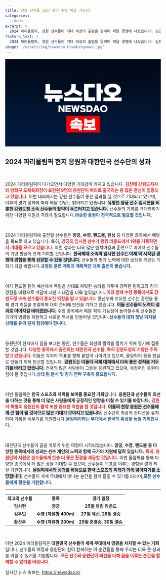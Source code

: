 ```yaml
---
title: 강원 선수들 12년 만의 수영 메달 가능성!
categories:
  - News
excerpt: >
  2024 파리올림픽, 강원 선수들이 기대 이상의 출발을 알리며 메달 경쟁에 나섰습니다! 김진태 강원도지사와 응원단이 26일 파리로 출국, 선수들의 열전을 응원할 예정입니다. 과연 그들이 쟁취할 메달은?
feature_text: >
  2024 파리올림픽, 강원 선수들이 기대 이상의 출발을 알리며 메달 경쟁에 나섰습니다! 김진태 강원도지사와 응원단이 26일 파리로 출국, 선수들의 열전을 응원할 예정입니다. 과연 그들이 쟁취할 메달은?
image: '/assets/img/newsdao_breakingnews.jpg'
---
```


<p><img src="/assets/img/newsdao_breakingnews.jpg" alt="ontimetimes 속보" /></p>

<h2 data-ke-size="size26">2024 파리올림픽 현지 응원과 대한민국 선수단의 성과</h2>

<p data-ke-size="size16">&nbsp;</p>

<p>2024 파리올림픽이 다가오면서 다양한 기대감이 커지고 있습니다. <b><span style="color: #ee2323;">김진태 강원도지사와 양희구 도체육회장이 포함된 9명의 응원단이 파리로 출국하는 등 많은 관심이 집중되고 있습니다.</span></b> 이번 대회에서는 강원 선수들이 좋은 결과를 낼 것으로 기대되고 있으며, 이후의 경기 성과에 따라 메달 전망도 밝아지고 있습니다. <b><span style="background-color: #21538527;">유명한 양궁 선수 임시현을 비롯한 강원도청 소속 선수들의 활약이 두드러지고 있습니다.</span></b> 선수들의 기회를 극대화하기 위한 다양한 지원과 격려가 필요합니다.<b><span style="color: #1a5490;">비슷한 응원이 전국적으로 필요할 것입니다.</span></b></p>

<p data-ke-size="size16">&nbsp;</p>

<p>2024 파리올림픽에 출전할 선수들은 <b>양궁, 수영, 핸드볼, 펜싱</b> 등 다양한 종목에서 메달을 목표로 하고 있습니다. 특히, <b><span style="color: #ee2323;">양궁의 임시현 선수가 랭킹 라운드에서 1위를 기록하면서 기대를 모으고 있습니다.</span></b> 이런 성과는 더욱 많은 벤치마킹과 훈련으로 이어져 선수들의 기량 향상에 크게 기여할 것입니다. <b><span style="background-color: #21538527;">한국체대 소속의 임시현 선수는 이제 막 시작된 경쟁의 경험을 통해 성장할 수 있을 것입니다.</span></b> 선수들의 땀과 노력에 대한 보상을 깨닫는 기회가 되길 바랍니다.<b><span style="color: #1a5490;">규정된 훈련 계획과 계획적인 대회 출전이 좋습니다.</span></b></p>

<p data-ke-size="size16">&nbsp;</p>

<p>여자 핸드볼 팀이 예선에서 독일을 상대로 짜릿한 승리를 거두며 강력한 팀워크와 경기 경험을 바탕으로 메달에 대한 기대감을 더욱 높였습니다. <b><span style="color: #ee2323;">이와 함께 수영 종목에서도 강원도청 소속 선수들이 중요한 역할을 맡고 있습니다.</span></b> 황선우와 지유찬 선수는 훈련을 통해 경기 리듬을 조절하며 대회 준비에 만전을 기하고 있습니다. <b><span style="background-color: #21538527;">이들 선수들의 노력이 결과로 이어지길 바라겠습니다.</span></b> 수영 종목에서 메달 획득 가능성이 높아질수록 선수들은 과거의 영광을 재현하고 새로운 역사를 만들어낼 것입니다.<b><span style="color: #1a5490;">선수들의 대회 첫날 피지컬 상태를 유의 깊게 점검해야 합니다.</span></b></p>

<p data-ke-size="size16">&nbsp;</p>

<p>응원단이 현지에서 힘을 보태는 동안, 선수들은 최선의 활약을 펼치기 위해 경기에 집중할 것입니다. <b><span style="color: #ee2323;">다양한 종목에서 출전하는 대한민국 선수들, 특히 강원도청의 기량은 주목받고 있습니다.</span></b> 이들은 각자의 목표를 향해 끝없이 나아가고 있으며, 올림픽의 꿈을 현실로 만들기 위해 헌신할 것입니다. <b><span style="background-color: #21538527;">강원도는 이들이 국제 대회에서 더욱 좋은 성적을 거두기를 바라고 있습니다.</span></b> 전국의 많은 사람들이 그들을 응원하고 있으며, 애정어린 응원이 힘이 될 것입니다.<b><span style="color: #1a5490;">상대 팀 분석 및 경기 전략 구축이 중요합니다.</span></b></p>

<p data-ke-size="size16">&nbsp;</p>

<p>이번 올림픽은 <b>한국 스포츠의 저력을 보여줄 중요한 기회</b>입니다. <strong>응원단과 선수들이 최선을 다하는 것을 통해 더 많은 사람들에게 긍정적인 영향을 미칠 수 있기를 바랍니다.</strong> <b><span style="color: #ee2323;">강원이·특별이 응원단의 활약 또한 중요한 역할을 할 것입니다.</span></b> <b><span style="background-color: #21538527;">이들의 현장 응원은 선수들에게 큰 힘이 될 것이므로 많은 기대가 모아지고 있습니다.</span></b> 선수단이 최상의 컨디션을 유지하며 기록을 세우기를 기원합니다.<b><span style="color: #1a5490;">올림픽이라는 무대에서 한국의 위상을 높일 기회입니다.</span></b></p>

<p data-ke-size="size16">&nbsp;</p>

<p>대한민국 선수들이 꿈을 이루기 위한 여정이 시작되었습니다. <b>양궁, 수영, 핸드볼 등 다양한 종목에서의 성과는 선수 개인의 노력과 함께 국가의 지원에 달려 있습니다.</b> <b><span style="color: #ee2323;">특히, 응원단의 지원은 선수들에게 한층 더 좋은 환경을 제공할 것입니다.</span></b> 이번 올림픽을 통해 다양한 종목에서 더 많은 상을 기대할 수 있으며, 선수들이 목표를 이루는 경험을 쌓게 되길 기원합니다. <b><span style="background-color: #21538527;">올림픽에서의 성과를 바탕으로 한국 스포츠의 미래가 더욱 밝아지기를 소망합니다.</span></b> 선수들이 세계 무대에서 빛나는 순간을 함께 즐길 수 있기를 바라며,<b><span style="color: #1a5490;">모든 선수들에게 행운을 기원합니다.</span></b></p>

<hr>

<table>
    <tr>
        <td style="text-align: center; height: 17px;"><b>최고의 선수들</b></td>
        <td style="text-align: center; height: 17px;"><b>종목</b></td>
        <td style="text-align: center; height: 17px;"><b>경기 일정</b></td>
    </tr>
    <tr>
        <td style="text-align: center; height: 17px;"><b>임시현</b></td>
        <td style="text-align: center; height: 17px;"><b>양궁</b></td>
        <td style="text-align: center; height: 17px;"><b>25일 랭킹 라운드</b></td>
    </tr>
    <tr>
        <td style="text-align: center; height: 17px;"><b>김우민</b></td>
        <td style="text-align: center; height: 17px;"><b>수영 (자유형 400m)</b></td>
        <td style="text-align: center; height: 17px;"><b>27일 예선, 28일 결승</b></td>
    </tr>
    <tr>
        <td style="text-align: center; height: 17px;"><b>황선우</b></td>
        <td style="text-align: center; height: 17px;"><b>수영 (자유형 200m)</b></td>
        <td style="text-align: center; height: 17px;"><b>29일 준결승, 30일 결승</b></td>
    </tr>
</table>

<p data-ke-size="size16">&nbsp;</p> 

<p>이번 2024 파리올림픽은 <b>대한민국 선수들이 세계 무대에서 영광을 차지할 수 있는 기회</b>입니다. 선수들의 여정과 응원단의 힘이 함께하는 이 순간들을 통해 우리는 더욱 큰 성과를 이룰 수 있기를 기원합니다. <b><span style="color: #ee2323;">모든 선수와 응원단이 최선을 다해 꿈을 이루는 순간을 함께할 수 있기를 바랍니다.</span></b></p>
실시간 뉴스 속보는, <a href="https://newsdao.kr" rel="dofollow">https://newsdao.kr</a>


